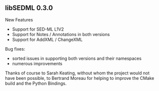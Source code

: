 ## libSEDML 0.3.0

New Features

* Support for SED-ML L1V2
* Support for Notes / Annotations in both versions
* Support for AddXML / ChangeXML

Bug fixes: 

* sorted issues in supporting both versions and their namespaces
* numerous improvements

Thanks of course to Sarah Keating, without whom the project would not have been possible, to Bertrand Moreau for helping to improve the CMake build and the Python Bindings. 
 